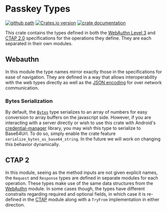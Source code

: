 # Passkey Types

[![github path](https://img.shields.io/badge/GitHub-1Password%2Fpasskey--rs%2Fpasskey--types-informational?logo=github&style=flat)](https://github.com/1Password/passkey-rs/tree/main/passkey-types)
[![Crates.io version](https://img.shields.io/crates/v/passkey-types?logo=rust&style=flat)](https://crates.io/crates/passkey-types)
[![crate documentation](https://img.shields.io/docsrs/passkey-types/latest?logo=docs.rs&style=flat)](https://docs.rs/passkey-types/)

This crate contains the types defined in both the [WebAuthn Level 3] and [CTAP 2.0] specifications for the operations they define. They are each separated in their own modules.

## Webauthn

In this module the type names mirror exactly those in the specifications for ease of navigation. They are defined in a way that allows interoperability with the web types directly as well as the [JSON encoding] for over network communication.

### Bytes Serialization
By default, the [`Bytes`] type serializes to an array of numbers for easy conversion to array buffers on the javascript side. However, if you are interacting with a server directly or wish to use this crate with Android's [credential-manager] library, you may wish this type to serialize to Base64Url. To do so, simply enable the crate feature `serialize_bytes_as_base64_string`. In the future we will work on changing this behavior dynamically.


## CTAP 2

In this module, seeing as the method inputs are not given explicit names, the `Request` and `Response` types are defined in separate modules for each operation. These types make use of the same data structures from the [WebAuthn](#webauthn) module. In some cases though, the types have different constraits regarding required and optional fields, in which case it is re-defined in the [CTAP](#ctap-2) module along with a `TryFrom` implementation in either direction.


[WebAuthn Level 3]: https://w3c.github.io/webauthn/
[CTAP 2.0]: https://fidoalliance.org/specs/fido-v2.0-ps-20190130/fido-client-to-authenticator-protocol-v2.0-ps-20190130.html
[JSON encoding]: https://w3c.github.io/webauthn/#typedefdef-publickeycredentialjson
[`Bytes`]: https://docs.rs/passkey-types/latest/passkey_types/struct.Bytes.html
[credential-manager]: https://developer.android.com/reference/android/credentials/package-summary